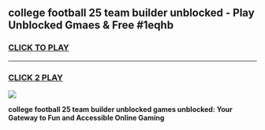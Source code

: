 
## college football 25 team builder unblocked - Play Unblocked Gmaes & Free #1eqhb
<h3>
<a href="https://news.freeplayer.one?title=college_football_25_team_builder_unblocked&ref=27F">CLICK TO PLAY</a></h3>
<hr>

<h3>
<a href="https://news.freeplayer.one?title=college_football_25_team_builder_unblocked&ref=27F">CLICK 2 PLAY</a>
  
</h3>

<a href="https://news.freeplayer.one?title=college_football_25_team_builder_unblocked&ref=27F/"><img src="https://clearcache.store/games.png"></a>


**college football 25 team builder unblocked games unblocked: Your Gateway to Fun and Accessible Online Gaming**
